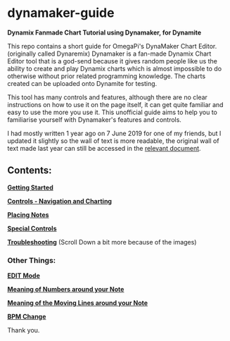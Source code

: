 <h1>dynamaker-guide</h1>

<b>Dynamix Fanmade Chart Tutorial using Dynamaker, for Dynamite</b>

This repo contains a short guide for OmegaPi's DynaMaker Chart Editor. (originally called Dynaremix)
Dynamaker is a fan-made Dynamix Chart Editor tool that is a god-send because it gives random people like us the ability to create and play Dynamix charts which is almost impossible to do otherwise without prior related programming knowledge. The charts created can be uploaded onto Dynamite for testing.

This tool has many controls and features, although there are no clear instructions on how to use it on the page itself, it can get quite familiar and easy to use the more you use it. This unofficial guide aims to help you to familiarise yourself with Dynamaker's features and controls.

I had mostly written 1 year ago on 7 June 2019 for one of my friends, but I updated it slightly so the wall of text is more readable, the original wall of text made last year can still be accessed in the [relevant document](/Contents/Old%20Guide%20v1.0.txt).


## Contents:

**[Getting Started](/Contents/Getting%20Started.md)**

**[Controls - Navigation and Charting](/Contents/Controls%20Nav.md)**

**[Placing Notes](/Contents/Placing%20Notes.md)**

**[Special Controls](/Contents/Special%20Controls.md)**

**[Troubleshooting](/Contents/Placing%20Notes.md/#Troubleshooting)** (Scroll Down a bit more because of the images)



### Other Things:

**[EDIT Mode](/Contents/Controls%20Nav.md/#edit_mode)**

**[Meaning of Numbers around your Note](/Contents/Placing%20Notes.md/#niche)**

**[Meaning of the Moving Lines around your Note](/Contents/Controls%20Nav.md/#random_stuff)**

**[BPM Change](/Contents/Special%20Controls.md/#BPM)**

Thank you.

